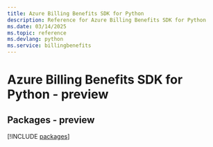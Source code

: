 ```yaml
---
title: Azure Billing Benefits SDK for Python
description: Reference for Azure Billing Benefits SDK for Python
ms.date: 03/14/2025
ms.topic: reference
ms.devlang: python
ms.service: billingbenefits
---
```

# Azure Billing Benefits SDK for Python - preview
## Packages - preview
[!INCLUDE [packages](billing-benefits-index.md)]